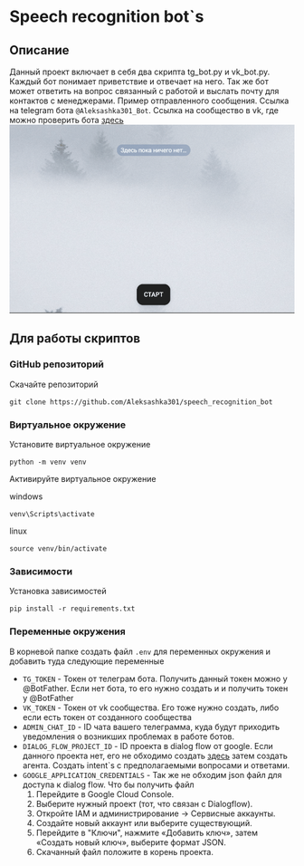 # Speech recognition bot`s
## Описание
Данный проект включает в себя два скрипта tg_bot.py и vk_bot.py. Каждый бот понимает приветствие и отвечает на него.
Так же бот может ответить на вопрос связанный с работой и выслать почту для контактов с менеджерами. Пример 
отправленного сообщения. Ссылка на telegram бота `@Aleksashka301_Bot`. Ссылка на сообщество в vk, где можно проверить бота
[здесь](https://vk.com/club231509983?from=groups)
![tg_bot.gif](gif%60s/tg_bot.gif)
## Для работы скриптов
### GitHub репозиторий
Скачайте репозиторий
```
git clone https://github.com/Aleksashka301/speech_recognition_bot
```
### Виртуальное окружение
Установите виртуальное окружение
```
python -m venv venv
```
Активируйте виртуальное окружение

windows
```
venv\Scripts\activate
```
linux
```
source venv/bin/activate
```
### Зависимости
Установка зависимостей
```
pip install -r requirements.txt
```
### Переменные окружения
В корневой папке создать файл `.env` для переменных окружения и добавить туда следующие переменные
- `TG_TOKEN` - Токен от телеграм бота. Получить данный токен можно у @BotFather. Если нет бота, то его нужно создать и
и получить токен у @BotFather
- `VK_TOKEN` - Токен от vk сообщества. Его тоже нужно создать, либо если есть токен от созданного сообщества
- `ADMIN_CHAT_ID` - ID чата вашего телеграмма, куда будут приходить уведомления о возникших проблемах в работе ботов.
- `DIALOG_FLOW_PROJECT_ID` - ID проекта в dialog flow от google. Если данного проекта нет, его не обходимо создать
[здесь](https://console.cloud.google.com/) затем создать агента. Создать intent`s с предполагаемыми вопросами и ответами.
- `GOOGLE_APPLICATION_CREDENTIALS` - Так же не обходим json файл для доступа к dialog flow. Что бы получить файл
  1. Перейдите в Google Cloud Console.
  2. Выберите нужный проект (тот, что связан с Dialogflow).
  3. Откройте IAM и администрирование → Сервисные аккаунты.
  4. Создайте новый аккаунт или выберите существующий.
  5. Перейдите в "Ключи", нажмите «Добавить ключ», затем «Создать новый ключ», выберите формат JSON.
  6. Скачанный файл положите в корень проекта.